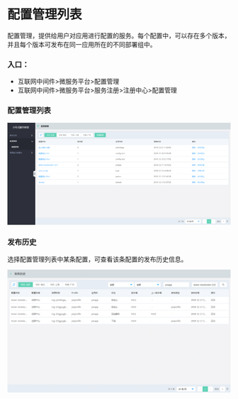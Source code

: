 #  配置管理列表
配置管理，提供给用户对应用进行配置的服务。每个配置中，可以存在多个版本，并且每个版本可发布在同一应用所在的不同部署组中。

### 入口：
-  互联网中间件>微服务平台>配置管理 
-  互联网中间件>微服务平台>服务注册>注册中心>配置管理


### 配置管理列表

 ![](../../../../../image/Internet-Middleware/JD-Distributed-Service-Framework/config-list.png)

### 发布历史
选择配置管理列表中某条配置，可查看该条配置的发布历史信息。


 ![](../../../../../image/Internet-Middleware/JD-Distributed-Service-Framework/config-vision-history.png)


